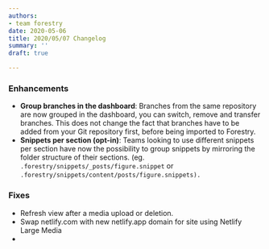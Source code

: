 ```yaml
---
authors:
- team forestry
date: 2020-05-06
title: 2020/05/07 Changelog
summary: ''
draft: true

---
```

### Enhancements

* **Group branches in the dashboard**: Branches from the same repository are now grouped in the dashboard, you can switch, remove and transfer branches. This does not change the fact that branches have to be added from your Git repository first, before being imported to Forestry.
* **Snippets per section (opt-in)**: Teams looking to use different snippets per section have now the possibility to group snippets by mirroring the folder structure of their sections. (eg. `.forestry/snippets/_posts/figure.snippet` or `.forestry/snippets/content/posts/figure.snippets).`

### Fixes

* Refresh view after a media upload or deletion.
* Swap netlify.com with new netlify.app domain for site using Netlify Large Media
* 
